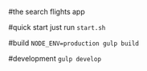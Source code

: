#the search flights app

#quick start
just run ```start.sh```

#build
```NODE_ENV=production gulp build```

#development
```gulp develop```
